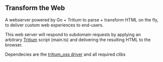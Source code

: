 ## Transform the Web
A webserver powered by Go + Tritium to parse + transform HTML on the fly, to deliver custom web experiences to end-users.

This web server will respond to subdomain requests by applying an arbitrary [Tritium](http://tritium.io) script (main.ts) and delivering the resulting HTML to the browser.

Dependecies are the [tritium_oss driver](http://github.com/moovweb/tritium_oss) and all required clibs
